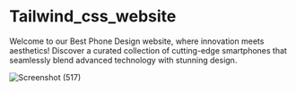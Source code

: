 # Tailwind_css_website
Welcome to our Best Phone Design website, where innovation meets aesthetics! Discover a curated collection of cutting-edge smartphones that seamlessly blend advanced technology with stunning design. 


![Screenshot (517)](https://github.com/raheetech/Tailwind_css_website/assets/137060785/42494d5e-3dce-444c-9e6f-a244f32c93ed)
